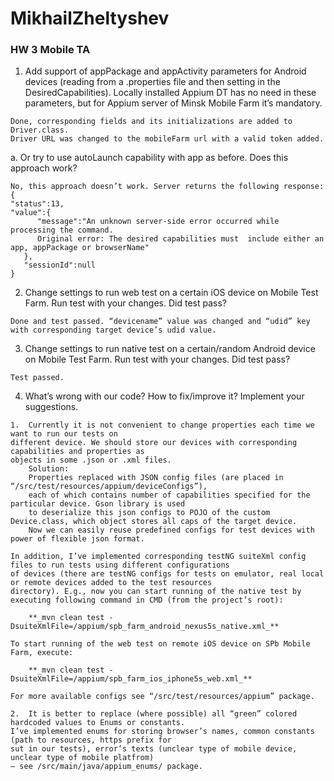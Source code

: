 # MikhailZheltyshev
### HW 3 Mobile TA

   1.	Add support of appPackage and appActivity parameters for Android devices 
   (reading from a .properties file and then setting in the    DesiredCapabilities). Locally
   installed Appium DT has no need in these parameters, but for Appium server of Minsk Mobile Farm it’s mandatory.
       
    Done, corresponding fields and its initializations are added to Driver.class. 
    Driver URL was changed to the mobileFarm url with a valid token added.

   a.	Or try to use autoLaunch capability with app as before. Does this approach work?    
    
    No, this approach doesn’t work. Server returns the following response:
    {  
    "status":13,
    "value":{  
          "message":"An unknown server-side error occurred while processing the command. 
          Original error: The desired capabilities must  include either an app, appPackage or browserName"
       },
       "sessionId":null
    }
    
   2.	Change settings to run web test on a certain iOS device on Mobile Test Farm. Run test with your changes. Did test pass? 
   
    Done and test passed. “devicename” value was changed and “udid” key with corresponding target device’s udid value.
   
   3.	Change settings to run native test on a certain/random Android device on Mobile Test Farm. Run test with your changes. Did test pass?
               
    Test passed. 
        
  4.	What’s wrong with our code? How to fix/improve it? Implement your suggestions.
    
    1.	Currently it is not convenient to change properties each time we want to run our tests on
    different device. We should store our devices with corresponding capabilities and properties as 
    objects in some .json or .xml files.
        Solution:
        Properties replaced with JSON config files (are placed in “/src/test/resources/appium/deviceConfigs”), 
        each of which contains number of capabilities specified for the particular device. Gson library is used 
        to deserialize this json configs to POJO of the custom Device.class, which object stores all caps of the target device. 
        Now we can easily reuse predefined configs for test devices with power of flexible json format. 
    
    In addition, I’ve implemented corresponding testNG suiteXml config files to run tests using different configurations
    of devices (there are testNG configs for tests on emulator, real local or remote devices added to the test resources
    directory). E.g., now you can start running of the native test by executing following command in CMD (from the project’s root):

        **_mvn clean test -DsuiteXmlFile=/appium/spb_farm_android_nexus5s_native.xml_**

    To start running of the web test on remote iOS device on SPb Mobile Farm, execute:

        **_mvn clean test -DsuiteXmlFile=/appium/spb_farm_ios_iphone5s_web.xml_**

    For more available configs see “/src/test/resources/appium” package.

    2.	It is better to replace (where possible) all “green” colored hardcoded values to Enums or constants. 
    I’ve implemented enums for storing browser’s names, common constants (path to resources, https prefix for 
    sut in our tests), error’s texts (unclear type of mobile device, unclear type of mobile platfrom) 
    – see /src/main/java/appium_enums/ package. 
